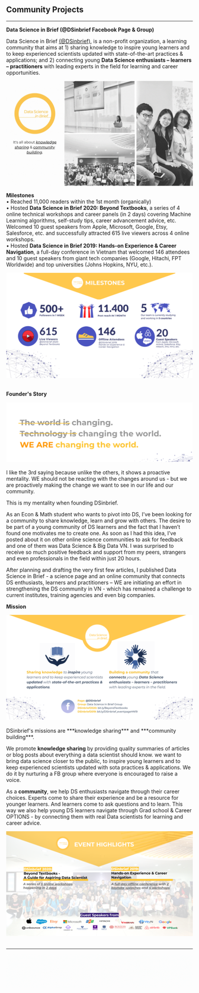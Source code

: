 ## Community Projects

---
**Data Science in Brief (@DSinbrief Facebook Page & Group)**

Data Science in Brief [(@DSinbrief)](https://www.facebook.com/DSinbrief/), is a non-profit organization, a learning community that aims at 1) sharing knowledge to inspire young learners and to keep experienced scientists updated with state-of-the-art practices & applications; and 2) connecting young **Data Science enthusiasts – learners – practitioners** with leading experts in the field for learning and career opportunities.
<br>

<center><img src="/images/leader.gif"/></center>

**Milestones** <br>
• Reached 11,000 readers within the 1st month (organically) <br>
• Hosted **Data Science in Brief 2020: Beyond Textbooks**, a series of 4 online technical workshops and career panels (in 2 days) covering Machine Learning algorithms, self-study tips, career advancement advice, etc. Welcomed 10 guest speakers from Apple, Microsoft, Google, Etsy, Salesforce, etc. and successfully attracted 615 live viewers across 4 online workshops. <br>
• Hosted **Data Science in Brief 2019: Hands-on Experience & Career Navigation**, a full-day conference in Vietnam that welcomed 146 attendees and 10 guest speakers from giant tech companies (Google, Hitachi, FPT Worldwide) and top universities (Johns Hopkins, NYU, etc.). 

<center><img src="/images/milestone.png"/></center> <br>

**Founder's Story** <br>
<center><img src="/images/quote.png"/></center> <br>
I like the 3rd saying because unlike the others, it shows a proactive mentality. WE should not be reacting with the changes around us - but we are proactively making the change we want to see in our life and our community.

This is my mentality when founding DSinbrief.

As an Econ & Math student who wants to pivot into DS, I’ve been looking for a community to share knowledge, learn and grow with others. The desire to be part of a young community of DS learners and the fact that I haven’t found one motivates me to create one. As soon as I had this idea, I’ve posted about it on other online science communities to ask for feedback and one of them was Data Science & Big Data VN. I was surprised to receive so much positive feedback and support from my peers, strangers and even professionals in the field within just 20 hours.

After planning and drafting the very first few articles, I published Data Science in Brief - a science page and an online community that connects DS enthusiasts, learners and practitioners – WE are initiating an effort in strengthening the DS community in VN - which has remained a challenge to current institutes, training agencies and even big companies.

**Mission** <br>
<center><img src="/images/mission.png"/></center> <br>
DSinbrief's missions are ***knowledge sharing*** and ***community building***.

We promote **knowledge sharing** by providing quality summaries of articles or blog posts about everything a data scientist should know. we want to bring data science closer to the public, to inspire young learners and to keep experienced scientists updated with sota practices & applications. We do it by nurturing a FB group where everyone is encouraged to raise a voice.

As a **community**, we help DS enthusiasts navigate through their career choices. Experts come to share their experience and be a resource for younger learners. And learners come to ask questions and to learn. This way we also help young DS learners navigate through Grad school & Career OPTIONS - by connecting them with real Data scientists for learning and career advice.

<center><img src="/images/eventhl.png"/></center> <br>

---

[<img align="center" src="/images/portfolio_center.gif"/>](https://emmyphung.github.io/sections/portfolio.html)




